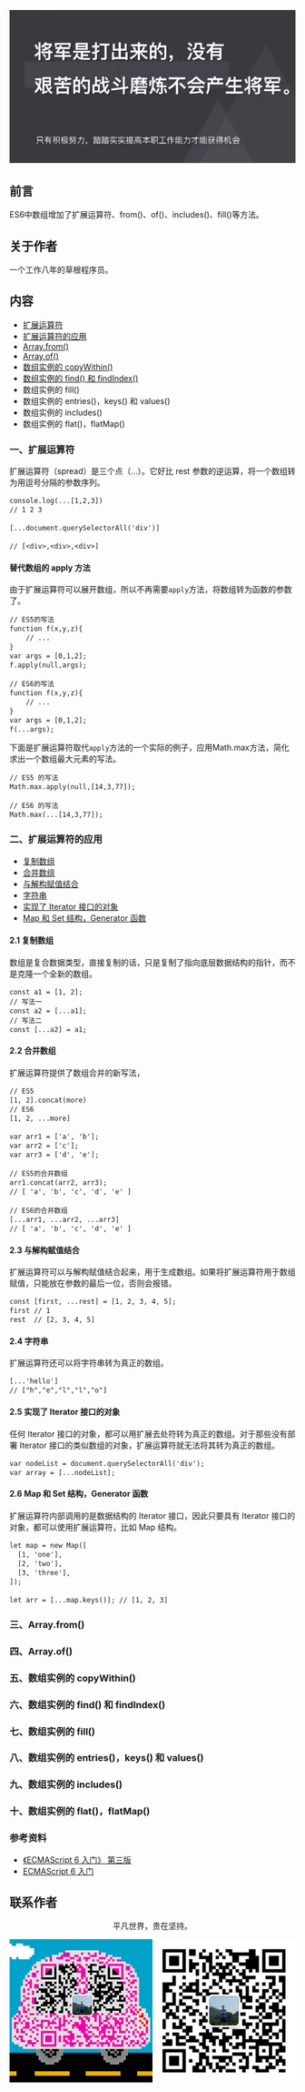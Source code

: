 ![image](../img/timg.jpg)
<br>

## 前言

ES6中数组增加了扩展运算符、from()、of()、includes()、fill()等方法。

## 关于作者

一个工作八年的草根程序员。

## 内容

- [扩展运算符](#一扩展运算符)
- [扩展运算符的应用](#二扩展运算符的应用)
- [Array.from()](#三arrayfrom)
- [Array.of()](#四arrayof)
- [数组实例的 copyWithin()](#五数组实例的-copywithin)
- [数组实例的 find() 和 findIndex()](#六数组实例的-find-和-findindex)
- 数组实例的 fill()
- 数组实例的 entries()，keys() 和 values()
- 数组实例的 includes()
- 数组实例的 flat()，flatMap()

### 一、扩展运算符

扩展运算符（spread）是三个点（...）。它好比 rest 参数的逆运算，将一个数组转为用逗号分隔的参数序列。

```
console.log(...[1,2,3])
// 1 2 3

[...document.querySelectorAll('div')]

// [<div>,<div>,<div>]
```

#### 替代数组的 apply 方法

由于扩展运算符可以展开数组，所以不再需要`apply`方法，将数组转为函数的参数了。

```
// ES5的写法
function f(x,y,z){
    // ...
}
var args = [0,1,2];
f.apply(null,args);

// ES6的写法
function f(x,y,z){
    // ...
}
var args = [0,1,2];
f(...args);
```

下面是扩展运算符取代`apply`方法的一个实际的例子，应用Math.max方法，简化求出一个数组最大元素的写法。

```
// ES5 的写法
Math.max.apply(null,[14,3,77]);

// ES6 的写法
Math.max(...[14,3,77]);

```

### 二、扩展运算符的应用

- [复制数组](#21-复制数组)
- [合并数组](#22-合并数组)
- [与解构赋值结合](#23-与解构赋值结合)
- [字符串](#24-字符串)
- [实现了 Iterator 接口的对象](#25-实现了-iterator-接口的对象)
- [Map 和 Set 结构，Generator 函数](#26-map-和-set-结构generator-函数)

#### 2.1 复制数组

数组是复合数据类型，直接复制的话，只是复制了指向底层数据结构的指针，而不是克隆一个全新的数组。

```
const a1 = [1, 2];
// 写法一
const a2 = [...a1];
// 写法二
const [...a2] = a1;
```

#### 2.2 合并数组

扩展运算符提供了数组合并的新写法，

```
// ES5
[1, 2].concat(more)
// ES6
[1, 2, ...more]

var arr1 = ['a', 'b'];
var arr2 = ['c'];
var arr3 = ['d', 'e'];

// ES5的合并数组
arr1.concat(arr2, arr3);
// [ 'a', 'b', 'c', 'd', 'e' ]

// ES6的合并数组
[...arr1, ...arr2, ...arr3]
// [ 'a', 'b', 'c', 'd', 'e' ]
```

#### 2.3 与解构赋值结合

扩展运算符可以与解构赋值结合起来，用于生成数组。如果将扩展运算符用于数组赋值，只能放在参数的最后一位，否则会报错。

```
const [first, ...rest] = [1, 2, 3, 4, 5];
first // 1
rest  // [2, 3, 4, 5]
```

#### 2.4 字符串

扩展运算符还可以将字符串转为真正的数组。

```
[...'hello']
// ["h","e","l","l","o"]

```

#### 2.5 实现了 Iterator 接口的对象

任何 Iterator 接口的对象，都可以用扩展去处符转为真正的数组。对于那些没有部署 Iterator 接口的类似数组的对象，扩展运算符就无法将其转为真正的数组。

```
var nodeList = document.querySelectorAll('div');
var array = [...nodeList];
```

#### 2.6 Map 和 Set 结构，Generator 函数

扩展运算符内部调用的是数据结构的 Iterator 接口，因此只要具有 Iterator 接口的对象，都可以使用扩展运算符，比如 Map 结构。

```
let map = new Map([
  [1, 'one'],
  [2, 'two'],
  [3, 'three'],
]);

let arr = [...map.keys()]; // [1, 2, 3]
```

### 三、Array.from()

### 四、Array.of()

### 五、数组实例的 copyWithin()

### 六、数组实例的 find() 和 findIndex()

### 七、数组实例的 fill()

### 八、数组实例的 entries()，keys() 和 values()

### 九、数组实例的 includes()

### 十、数组实例的 flat()，flatMap()

### 参考资料

- [《ECMAScript 6 入门》 第三版](https://yjhenan.gitbooks.io/-ecmascript-6/content/docs/array.html)
- [ECMAScript 6 入门](http://es6.ruanyifeng.com/#docs/array#%E6%89%A9%E5%B1%95%E8%BF%90%E7%AE%97%E7%AC%A6)

## 联系作者

<div align="center">
    <p>
        平凡世界，贵在坚持。
    </p>
    <img src="../img/contact.png" />
</div>
